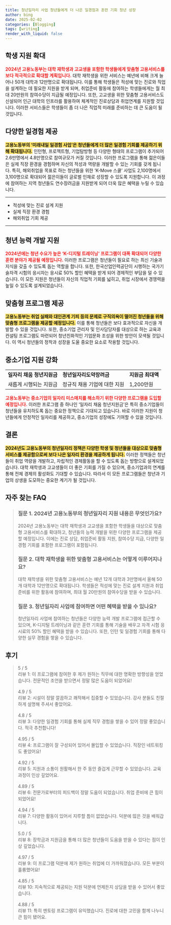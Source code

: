 ```yaml
---
title: 청년일자리 사업 청년들에게 더 나은 일경험과 훈련 기회 청년 성장
author: bing
date: 2025-02-02
categories: [Blogging]
tags: [writing]
render_with_liquid: false
---
```



<h2 id='학생 지원 확대'>학생 지원 확대</h2>

<p><b><span style="color: #ee2323;">2024년 고용노동부는 대학 재학생과 고교생을 포함한 학생들에게 맞춤형 고용서비스를 보다 적극적으로 확대할 계획입니다.</span></b> 대학 재학생을 위한 서비스는 예년에 비해 크게 늘어나 50개 대학과 12만명으로 확대됩니다. 이를 통해 학생들은 적성에 맞는 진로와 직업을 설계하는 데 필요한 지원을 받게 되며, 취업준비 활동에 참여하는 학생들에게는 월 최대 20만원의 참여수당이 지급될 예정입니다. 또한, 고교생을 위한 맞춤형 고용서비스도 신설되어 인근 대학의 인프라를 활용하여 체계적인 진로상담과 취업연계를 지원할 것입니다. 이러한 서비스들은 학생들이 좀 더 나은 직업적 미래를 준비하는 데 큰 도움이 될 것입니다.</p>

<h2 id='다양한 일경험 제공'>다양한 일경험 제공</h2>

<p><b><span style="background-color: #ffe066;">고용노동부의 ‘미래내일 일경험 사업’은 청년들에게 더 많은 일경험 기회를 제공하기 위해 확대됩니다.</span></b> 인턴형, 프로젝트형, 기업탐방형 등 다양한 형태의 프로그램이 추가되어 2.6만명에서 4.8만명으로 참여규모가 커질 것입니다. 이러한 프로그램을 통해 젊은이들은 실제 직장 환경을 경험하며 자신의 적성과 역량을 개발할 수 있는 기회를 갖게 됩니다. 특히, 해외취업을 목표로 하는 청년들을 위한 ‘K-Move 스쿨’ 사업도 2,100명에서 3,100명으로 확대되어 젊은이들이 글로벌 인재로 성장할 수 있도록 지원합니다. 이 과정에 참여하는 지역 청년들도 연수장려금을 지원받게 되어 더욱 많은 혜택을 누릴 수 있습니다.</p>

<hr />

<ul>
    <li>적성에 맞는 진로 설계 지원</li>
    <li>실제 직장 환경 경험</li>
    <li>해외취업 기회 제공</li>
</ul>

<hr />

<h2 id='청년 능력 개발 지원'>청년 능력 개발 지원</h2>

<p><b><span style="color: #ee2323;">2024년에는 청년 수요가 높은 ‘K-디지털 트레이닝’ 프로그램이 대폭 확대되어 다양한 훈련 분야가 제공될 예정입니다.</span></b> 이러한 프로그램은 청년들이 필요로 하는 최신 기술과 지식을 갖출 수 있도록 돕는 역할을 합니다. 또한, 한국산업인력공단이 시행하는 국가기술자격 시험의 응시자는 응시료 50% 할인 혜택을 받게 되어 경제적인 부담을 덜 수 있습니다. 이 모든 지원은 청년들이 자신의 직업적 기회를 넓히고, 취업 시장에서 경쟁력을 높일 수 있도록 설계되었습니다.</p>

<h2 id='맞춤형 프로그램 제공'>맞춤형 프로그램 제공</h2>

<p><b><span style="background-color: #ffe066;">고용노동부는 취업 실패와 대인관계 기피 등의 문제로 구직의욕이 떨어진 청년들을 위해 맞춤형 프로그램을 제공할 예정입니다.</span></b> 이를 통해 청년들은 보다 효과적으로 자신을 개발할 수 있을 것입니다. 또한, 중소기업 관리자 및 인사담당자를 대상으로 하는 교육과 컨설팅 프로그램도 마련되어 청년친화적인 기업문화 조성을 위한 방안이 모색될 것입니다. 이 역시 청년들의 정착과 성장을 도울 중요한 요소로 작용할 것입니다.</p>

<h2 id='중소기업 지원 강화'>중소기업 지원 강화</h2>

<table>
    <tr>
        <td><b>일자리 채움 청년지원금</b></td>
        <td><b>청년일자리도약장려금</b></td>
        <td><b>지원금 최대액</b></td>
    </tr>
    <tr>
        <td>새롭게 시행되는 지원금</td>
        <td>정규직 채용 기업에 대한 지원</td>
        <td>1,200만원</td>
    </tr>
</table>

<p><b><span style="color: #ee2323;">고용노동부는 중소기업의 일자리 미스매치를 해소하기 위한 다양한 프로그램을 도입할 예정입니다.</span></b> 이러한 프로그램 중 하나인 ‘일자리 채움 청년지원금’은 특히 중소기업들이 청년들을 유치하도록 돕는 중요한 정책으로 기대되고 있습니다. 바로 이러한 지원이 청년들에게 안정적인 일자리를 제공하고, 중소기업의 성장에도 기여할 수 있을 것입니다.</p>

<h2 id='결론'>결론</h2>

<p><b><span style="background-color: #ffe066;">2024년도 고용노동부의 청년일자리 정책은 다양한 학생 및 청년들을 대상으로 맞춤형 서비스를 제공함으로써 보다 나은 일자리 환경을 제공하게 됩니다.</span></b> 이러한 정책들은 청년들이 취업 역량을 개발하고, 자립적인 경제활동을 할 수 있도록 돕는 방향으로 설계되었습니다. 대학 재학생과 고교생들이 더 좋은 기회를 가질 수 있으며, 중소기업과의 연계를 통해 전체 경제의 활성화도 기대할 수 있습니다. 따라서 이 모든 프로그램들은 청년과 기업의 상생을 도모하는 중요한 계기가 될 것입니다.</p>


<h2 id='자주_찾는_FAQ'>자주 찾는 FAQ</h2>
<div itemscope="" itemtype="https://schema.org/FAQPage"> 
<blockquote> 
<div itemscope="" itemprop="mainEntity" itemtype="https://schema.org/Question"> 
<h3 itemprop="name">질문 1. 2024년 고용노동부의 청년일자리 지원 내용은 무엇인가요?</h3> 
<div itemscope="" itemprop="acceptedAnswer" itemtype="https://schema.org/Answer"> 
<span itemprop="text"> 
<p>2024년 고용노동부는 대학 재학생과 고교생을 포함한 학생들을 대상으로 맞춤형 고용서비스를 확대하고, 청년들의 능력 개발을 위한 다양한 프로그램을 제공할 예정입니다. 이에는 진로 상담, 취업준비 활동 지원, 참여수당 지급, 다양한 일경험 기회를 포함한 프로그램이 포함됩니다.</p> 
</span> 
</div> 
</div> 
<div itemscope="" itemprop="mainEntity" itemtype="https://schema.org/Question"> 
<h3 itemprop="name">질문 2. 대학 재학생을 위한 맞춤형 고용서비스는 어떻게 이루어지나요?</h3> 
<div itemscope="" itemprop="acceptedAnswer" itemtype="https://schema.org/Answer"> 
<span itemprop="text"> 
<p>대학 재학생을 위한 맞춤형 고용서비스는 예년 12개 대학과 3만명에서 올해 50개 대학과 12만명으로 확대됩니다. 학생들은 적성에 맞는 진로 설계 지원과 취업 준비를 위한 활동에 참여하며, 최대 월 20만원의 참여수당을 받을 수 있습니다.</p> 
</span> 
</div> 
</div> 
<div itemscope="" itemprop="mainEntity" itemtype="https://schema.org/Question"> 
<h3 itemprop="name">질문 3. 청년일자리 사업에 참여하면 어떤 혜택을 받을 수 있나요?</h3> 
<div itemscope="" itemprop="acceptedAnswer" itemtype="https://schema.org/Answer"> 
<span itemprop="text"> 
<p>청년일자리 사업에 참여하는 청년들은 다양한 능력 개발 프로그램에 접근할 수 있으며, K-디지털 트레이닝과 같은 훈련 기회를 통해 기술을 배우고 자격 시험 응시료의 50% 할인 혜택을 받을 수 있습니다. 또한, 인턴 및 일경험 기회를 통해 다양한 실무 경험을 쌓을 수 있습니다.</p> 
</span> 
</div> 
</div> 
</blockquote> 
</div>
<h2 id='후기'>후기</h2>
<div itemscope itemtype="https://schema.org/Product">
  <blockquote>
  <div itemprop="review" itemscope itemtype="https://schema.org/Review">
      <div itemprop="reviewRating" itemscope itemtype="https://schema.org/Rating"> <span itemprop="ratingValue">5</span> / <span itemprop="bestRating">5</span> </div>
      <span itemprop="reviewBody">리뷰 1: 이 프로그램에 참여한 후 제가 원하는 직무에 대한 명확한 방향성을 얻었습니다. 전문적인 조언을 받으면서 정말 많은 도움이 되었어요!</span>
  </div>
  <br>
  <div itemprop="review" itemscope itemtype="https://schema.org/Review">
      <div itemprop="reviewRating" itemscope itemtype="https://schema.org/Rating"> <span itemprop="ratingValue">4.9</span> / <span itemprop="bestRating">5</span> </div>
      <span itemprop="reviewBody">리뷰 2: 시설이 정말 깔끔하고 쾌적해서 집중할 수 있었습니다. 강사 분들도 친절하게 설명해 주셔서 좋았어요.</span>
  </div>
  <br>
  <div itemprop="review" itemscope itemtype="https://schema.org/Review">
      <div itemprop="reviewRating" itemscope itemtype="https://schema.org/Rating"> <span itemprop="ratingValue">4.8</span> / <span itemprop="bestRating">5</span> </div>
      <span itemprop="reviewBody">리뷰 3: 다양한 일경험 기회를 통해 실제 직무 경험을 쌓을 수 있어 정말 좋았습니다. 적극 추천합니다!</span>
  </div>
  <br>
  <div itemprop="review" itemscope itemtype="https://schema.org/Review">
      <div itemprop="reviewRating" itemscope itemtype="https://schema.org/Rating"> <span itemprop="ratingValue">4.95</span> / <span itemprop="bestRating">5</span> </div>
      <span itemprop="reviewBody">리뷰 4: 프로그램이 잘 구성되어 있어서 몰입할 수 있었습니다. 직장인 네트워킹도 좋았어요!</span>
  </div>
  <br>
  <div itemprop="review" itemscope itemtype="https://schema.org/Review">
      <div itemprop="reviewRating" itemscope itemtype="https://schema.org/Rating"> <span itemprop="ratingValue">4.92</span> / <span itemprop="bestRating">5</span> </div>
      <span itemprop="reviewBody">리뷰 5: 지원과 소통이 원활해서 한 주 동안 즐겁게 근무할 수 있었습니다. 교육 과정이 인상 깊었어요.</span>
  </div>
  <br>
  <div itemprop="review" itemscope itemtype="https://schema.org/Review">
      <div itemprop="reviewRating" itemscope itemtype="https://schema.org/Rating"> <span itemprop="ratingValue">4.89</span> / <span itemprop="bestRating">5</span> </div>
      <span itemprop="reviewBody">리뷰 6: 전문가로부터의 피드백이 정말 도움이 되었습니다. 취업 준비에 큰 힘이 되었어요!</span>
  </div>
  <br>
  <div itemprop="review" itemscope itemtype="https://schema.org/Review">
      <div itemprop="reviewRating" itemscope itemtype="https://schema.org/Rating"> <span itemprop="ratingValue">4.94</span> / <span itemprop="bestRating">5</span> </div>
      <span itemprop="reviewBody">리뷰 7: 다양한 활동이 있어서 지루할 틈이 없었습니다. 덕분에 많은 것을 배워갑니다.</span>
  </div>
  <br>
  <div itemprop="review" itemscope itemtype="https://schema.org/Review">
      <div itemprop="reviewRating" itemscope itemtype="https://schema.org/Rating"> <span itemprop="ratingValue">5.0</span> / <span itemprop="bestRating">5</span> </div>
      <span itemprop="reviewBody">리뷰 8: 장학금과 지원금을 통해 더 많은 청년들이 도움을 받을 수 있다는 점이 인상 깊었습니다.</span>
  </div>
  <br>
  <div itemprop="review" itemscope itemtype="https://schema.org/Review">
      <div itemprop="reviewRating" itemscope itemtype="https://schema.org/Rating"> <span itemprop="ratingValue">4.97</span> / <span itemprop="bestRating">5</span> </div>
      <span itemprop="reviewBody">리뷰 9: 이 프로그램 덕분에 제가 원하는 취업에 더 가까워졌습니다. 모든 부분이 훌륭했어요!</span>
  </div>
  <br>
  <div itemprop="review" itemscope itemtype="https://schema.org/Review">
      <div itemprop="reviewRating" itemscope itemtype="https://schema.org/Rating"> <span itemprop="ratingValue">4.85</span> / <span itemprop="bestRating">5</span> </div>
      <span itemprop="reviewBody">리뷰 10: 지속적으로 제공되는 지원 덕분에 언제든지 상담을 받을 수 있어서 좋았습니다.</span>
  </div>
  <br>
  <div itemprop="review" itemscope itemtype="https://schema.org/Review">
      <div itemprop="reviewRating" itemscope itemtype="https://schema.org/Rating"> <span itemprop="ratingValue">4.88</span> / <span itemprop="bestRating">5</span> </div>
      <span itemprop="reviewBody">리뷰 11: 특히 멘토링 프로그램이 유익했습니다. 진로에 대한 고민을 함께 나누니 큰 힘이 됐어요.</span>
  </div>
  </blockquote>
</div>
